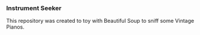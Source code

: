 ### Instrument Seeker

This repository was created to toy with Beautiful Soup to sniff some Vintage Pianos.